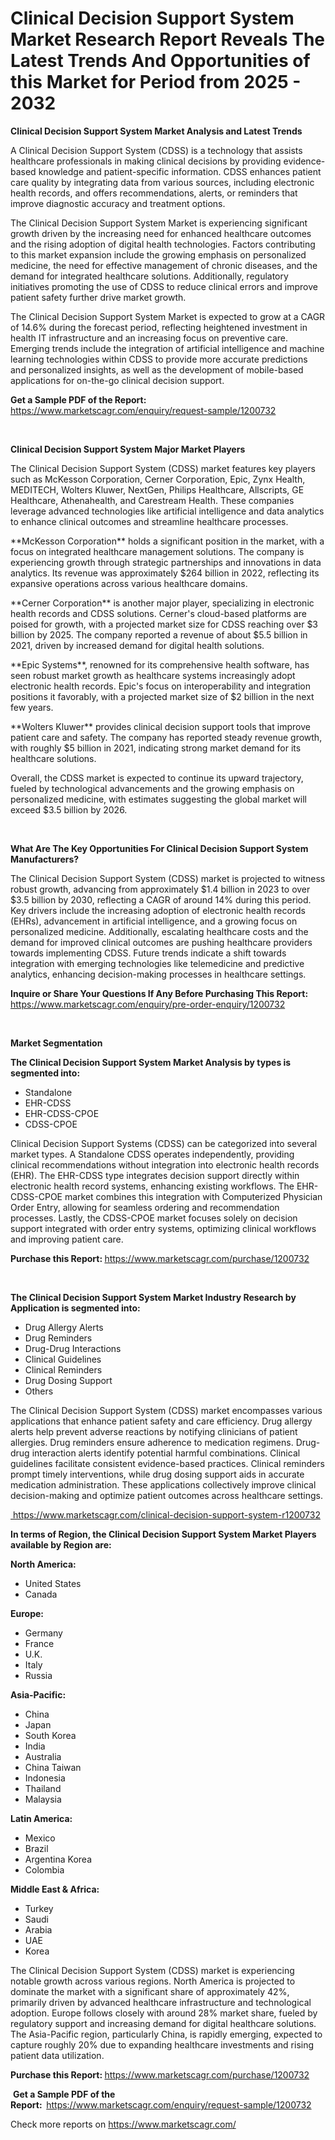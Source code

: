 <p><h1>Clinical Decision Support System Market Research Report Reveals The Latest Trends And Opportunities of this Market for Period from 2025 - 2032</h1></p><p><strong>Clinical Decision Support System Market Analysis and Latest Trends</strong></p>
<p><p>A Clinical Decision Support System (CDSS) is a technology that assists healthcare professionals in making clinical decisions by providing evidence-based knowledge and patient-specific information. CDSS enhances patient care quality by integrating data from various sources, including electronic health records, and offers recommendations, alerts, or reminders that improve diagnostic accuracy and treatment options.</p><p>The Clinical Decision Support System Market is experiencing significant growth driven by the increasing need for enhanced healthcare outcomes and the rising adoption of digital health technologies. Factors contributing to this market expansion include the growing emphasis on personalized medicine, the need for effective management of chronic diseases, and the demand for integrated healthcare solutions. Additionally, regulatory initiatives promoting the use of CDSS to reduce clinical errors and improve patient safety further drive market growth.</p><p>The Clinical Decision Support System Market is expected to grow at a CAGR of 14.6% during the forecast period, reflecting heightened investment in health IT infrastructure and an increasing focus on preventive care. Emerging trends include the integration of artificial intelligence and machine learning technologies within CDSS to provide more accurate predictions and personalized insights, as well as the development of mobile-based applications for on-the-go clinical decision support.</p></p>
<p><strong>Get a Sample PDF of the Report:&nbsp;</strong> <a href="https://www.marketscagr.com/enquiry/request-sample/1200732?utm_campaign=2113&utm_medium=2&utm_source=Github&utm_content=ia&utm_term=03032025&utm_id=clinical-decision-support-system">https://www.marketscagr.com/enquiry/request-sample/1200732</a></p>
<p>&nbsp;</p>
<p><strong>Clinical Decision Support System Major Market Players</strong></p>
<p><p>The Clinical Decision Support System (CDSS) market features key players such as McKesson Corporation, Cerner Corporation, Epic, Zynx Health, MEDITECH, Wolters Kluwer, NextGen, Philips Healthcare, Allscripts, GE Healthcare, Athenahealth, and Carestream Health. These companies leverage advanced technologies like artificial intelligence and data analytics to enhance clinical outcomes and streamline healthcare processes.</p><p>**McKesson Corporation** holds a significant position in the market, with a focus on integrated healthcare management solutions. The company is experiencing growth through strategic partnerships and innovations in data analytics. Its revenue was approximately $264 billion in 2022, reflecting its expansive operations across various healthcare domains.</p><p>**Cerner Corporation** is another major player, specializing in electronic health records and CDSS solutions. Cerner's cloud-based platforms are poised for growth, with a projected market size for CDSS reaching over $3 billion by 2025. The company reported a revenue of about $5.5 billion in 2021, driven by increased demand for digital health solutions.</p><p>**Epic Systems**, renowned for its comprehensive health software, has seen robust market growth as healthcare systems increasingly adopt electronic health records. Epic's focus on interoperability and integration positions it favorably, with a projected market size of $2 billion in the next few years. </p><p>**Wolters Kluwer** provides clinical decision support tools that improve patient care and safety. The company has reported steady revenue growth, with roughly $5 billion in 2021, indicating strong market demand for its healthcare solutions.</p><p>Overall, the CDSS market is expected to continue its upward trajectory, fueled by technological advancements and the growing emphasis on personalized medicine, with estimates suggesting the global market will exceed $3.5 billion by 2026.</p></p>
<p>&nbsp;</p>
<p><strong>What Are The Key Opportunities For Clinical Decision Support System Manufacturers?</strong></p>
<p><p>The Clinical Decision Support System (CDSS) market is projected to witness robust growth, advancing from approximately $1.4 billion in 2023 to over $3.5 billion by 2030, reflecting a CAGR of around 14% during this period. Key drivers include the increasing adoption of electronic health records (EHRs), advancement in artificial intelligence, and a growing focus on personalized medicine. Additionally, escalating healthcare costs and the demand for improved clinical outcomes are pushing healthcare providers towards implementing CDSS. Future trends indicate a shift towards integration with emerging technologies like telemedicine and predictive analytics, enhancing decision-making processes in healthcare settings.</p></p>
<p><strong>Inquire or Share Your Questions If Any Before Purchasing This Report:</strong> <a href="https://www.marketscagr.com/enquiry/pre-order-enquiry/1200732?utm_campaign=2113&utm_medium=2&utm_source=Github&utm_content=ia&utm_term=03032025&utm_id=clinical-decision-support-system">https://www.marketscagr.com/enquiry/pre-order-enquiry/1200732</a></p>
<p>&nbsp;</p>
<p><strong>Market Segmentation</strong></p>
<p><strong>The Clinical Decision Support System Market Analysis by types is segmented into:</strong></p>
<p><ul><li>Standalone</li><li>EHR-CDSS</li><li>EHR-CDSS-CPOE</li><li>CDSS-CPOE</li></ul></p>
<p><p>Clinical Decision Support Systems (CDSS) can be categorized into several market types. A Standalone CDSS operates independently, providing clinical recommendations without integration into electronic health records (EHR). The EHR-CDSS type integrates decision support directly within electronic health record systems, enhancing existing workflows. The EHR-CDSS-CPOE market combines this integration with Computerized Physician Order Entry, allowing for seamless ordering and recommendation processes. Lastly, the CDSS-CPOE market focuses solely on decision support integrated with order entry systems, optimizing clinical workflows and improving patient care.</p></p>
<p><strong>Purchase this Report:&nbsp;</strong><a href="https://www.marketscagr.com/purchase/1200732?utm_campaign=2113&utm_medium=2&utm_source=Github&utm_content=ia&utm_term=03032025&utm_id=clinical-decision-support-system">https://www.marketscagr.com/purchase/1200732</a></p>
<p>&nbsp;</p>
<p><strong>The Clinical Decision Support System Market Industry Research by Application is segmented into:</strong></p>
<p><ul><li>Drug Allergy Alerts</li><li>Drug Reminders</li><li>Drug-Drug Interactions</li><li>Clinical Guidelines</li><li>Clinical Reminders</li><li>Drug Dosing Support</li><li>Others</li></ul></p>
<p><p>The Clinical Decision Support System (CDSS) market encompasses various applications that enhance patient safety and care efficiency. Drug allergy alerts help prevent adverse reactions by notifying clinicians of patient allergies. Drug reminders ensure adherence to medication regimens. Drug-drug interaction alerts identify potential harmful combinations. Clinical guidelines facilitate consistent evidence-based practices. Clinical reminders prompt timely interventions, while drug dosing support aids in accurate medication administration. These applications collectively improve clinical decision-making and optimize patient outcomes across healthcare settings.</p></p>
<p><a href="https://www.marketscagr.com/clinical-decision-support-system-r1200732?utm_campaign=2113&utm_medium=2&utm_source=Github&utm_content=ia&utm_term=03032025&utm_id=clinical-decision-support-system">&nbsp;https://www.marketscagr.com/clinical-decision-support-system-r1200732</a></p>
<p><strong>In terms of Region, the Clinical Decision Support System Market Players available by Region are:</strong></p>
<p>
    <p> <strong> North America: </strong>
        <ul>
            <li>United States</li>
            <li>Canada</li>
        </ul>
        </p> 
    <p> <strong> Europe: </strong>
        <ul>
            <li>Germany</li>
            <li>France</li>
            <li>U.K.</li>
            <li>Italy</li>
            <li>Russia</li>
        </ul>
        </p> 
    <p> <strong> Asia-Pacific: </strong>
        <ul>
            <li>China</li>
            <li>Japan</li>
            <li>South Korea</li>
            <li>India</li>
            <li>Australia</li>
            <li>China Taiwan</li>
            <li>Indonesia</li>
            <li>Thailand</li>
            <li>Malaysia</li>
        </ul>
        </p> 
    <p> <strong> Latin America: </strong>
        <ul>
            <li>Mexico</li>
            <li>Brazil</li>
            <li>Argentina Korea</li>
            <li>Colombia</li>
        </ul>
        </p> 
    <p> <strong> Middle East & Africa: </strong>
        <ul>
            <li>Turkey</li>
            <li>Saudi</li>
            <li>Arabia</li>
            <li>UAE</li>
            <li>Korea</li>
        </ul>
    </p>
    </p>
<p><p>The Clinical Decision Support System (CDSS) market is experiencing notable growth across various regions. North America is projected to dominate the market with a significant share of approximately 42%, primarily driven by advanced healthcare infrastructure and technological adoption. Europe follows closely with around 28% market share, fueled by regulatory support and increasing demand for digital healthcare solutions. The Asia-Pacific region, particularly China, is rapidly emerging, expected to capture roughly 20% due to expanding healthcare investments and rising patient data utilization.</p></p>
<p><strong>Purchase this Report: </strong><a href="https://www.marketscagr.com/purchase/1200732?utm_campaign=2113&utm_medium=2&utm_source=Github&utm_content=ia&utm_term=03032025&utm_id=clinical-decision-support-system">https://www.marketscagr.com/purchase/1200732</a></p>
<p>&nbsp;<strong>Get a Sample PDF of the Report:&nbsp;&nbsp;</strong><a href="https://www.marketscagr.com/enquiry/request-sample/1200732?utm_campaign=2113&utm_medium=2&utm_source=Github&utm_content=ia&utm_term=03032025&utm_id=clinical-decision-support-system">https://www.marketscagr.com/enquiry/request-sample/1200732</a></p>
<p><strong></strong></p>
<p>Check more reports on <a href="https://www.marketscagr.com/?utm_campaign=2113&utm_medium=2&utm_source=Github&utm_content=ia&utm_term=03032025&utm_id=clinical-decision-support-system">https://www.marketscagr.com/</a></p>